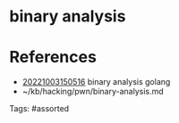 # binary analysis

# References
- [20221003150516](/zet/20221003150516/README.md) binary analysis golang
- ~/kb/hacking/pwn/binary-analysis.md

Tags:
    #assorted
